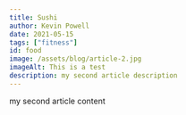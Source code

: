```yaml
---
title: Sushi
author: Kevin Powell
date: 2021-05-15
tags: ["fitness"]
id: food
image: /assets/blog/article-2.jpg
imageAlt: This is a test
description: my second article description
---
```


my second article content